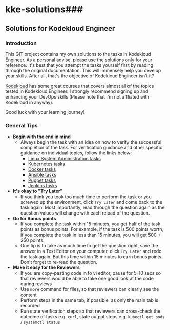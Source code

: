# kke-solutions###
## Solutions for Kodekloud Engineer
### Introduction
This GIT project contains my own solutions to the tasks in Kodekloud Engineer. As a personal advise, please use the solutions only for your reference. It's best that you attempt the tasks yourself first by reading through the original documentation. This will immensely help you develop your skills. After all, that's the objective of Kodekloud Engineer isn't it?

[Kodekloud](https://kodekloud.com) has some great courses that covers almost all of the topics tested in Kodekloud Engineer. I strongly recommend signing up and enhancing your DevOps skills (Please note that I'm not affliated with Kodekloud in anyway).

Good luck with your learning journey!

### General Tips
* **Begin with the end in mind**
    * Always begin the task with an idea on how to verify the successful completion of the task. For verification guidance and other specific guidance on individual topics, follow the links below:
      * [Linux System Administration tasks](./linux/README.md)
      * [Kubernetes tasks](./kubernetes/README.md)
      * [Docker tasks](./docker/README.md)
      * [Ansible tasks](./ansible/README.md)
      * [Puppet tasks](./puppet/README.md)
      * [Jenkins tasks](./jenkins/README.md)
* **It's okay to "Try Later"**
  * If you think you took too much time to perform the task or you screwed up the environment, click `Try Later` and come back to the task again. Most importantly, read through the question again as the question values will change with each reload of the question.
* **Go for Bonus points**
  * If you complete the task within 15 minutes, you get half of the task points as bonus points. For example, if the task is 500 points worth, if you complete the task in less than 15 minutes, you will get 500 + 250 points. 
  * One tip is to take as much time to get the question right, save the answer in a Text Editor on your computer, click `Try Later` and redo the task again. But this time within 15 minutes to earn bonus points. Don't forget to re-read the question.
* **Make it easy for the Reviewers** 
  * If you are copy-pasting code in to vi editor, pause for 5-10 secs so that reviewers would be able to take one good look at the code during reviews
  * Use `more` command for files, so that reviewers can clearly see the content
  * Perform steps in the same tab, if possible, as only the main tab is recorded
  * Run state verification steps so that reviewers can cross-check the outcome of tasks e.g. `curl`, state output steps e.g. `kubectl get pods` / `systemctl status`


